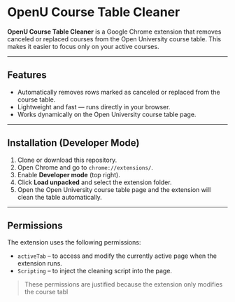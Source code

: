 # OpenU Course Table Cleaner

**OpenU Course Table Cleaner** is a Google Chrome extension that removes canceled or replaced courses from the Open University course table. This makes it easier to focus only on your active courses.

---

## Features

- Automatically removes rows marked as canceled or replaced from the course table.
- Lightweight and fast — runs directly in your browser.
- Works dynamically on the Open University course table page.

---

## Installation (Developer Mode)

1. Clone or download this repository.
2. Open Chrome and go to `chrome://extensions/`.
3. Enable **Developer mode** (top right).
4. Click **Load unpacked** and select the extension folder.
5. Open the Open University course table page and the extension will clean the table automatically.

---

## Permissions

The extension uses the following permissions:

- `activeTab` – to access and modify the currently active page when the extension runs.
- `Scripting` – to inject the cleaning script into the page.

> These permissions are justified because the extension only modifies the course tabl
